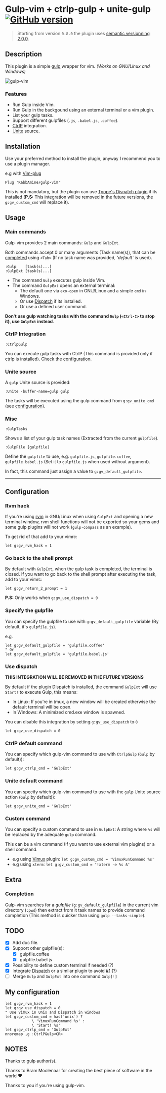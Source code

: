 Gulp-vim + ctrlp-gulp + unite-gulp [![GitHub version](https://badge.fury.io/gh/kabbamine%2Fgulp-vim.svg)](https://badge.fury.io/gh/kabbamine%2Fgulp-vim)
==================================

> Starting from version `0.8.0` the plugin uses [semantic versionning 2.0.0](http://semver.org/).

Description
-----------

This plugin is a simple [gulp](http://gulpjs.com) wrapper for vim.
*(Works on GNU/Linux and Windows)*

![gulp-vim](.img/gulp-vim.gif "gulp-vim plugin usage")

### Features

* Run Gulp inside Vim.
* Run Gulp in the backgound using an external terminal or a vim plugin.
* List your gulp tasks.
* Support different gulpfiles (`.js`, `.babel.js`, `.coffee`).
* [CtrlP](https://github.com/ctrlpvim/ctrlp.vim) integration.
* [Unite](https://github.com/shougo/unite.vim) source.

Installation
-----------

Use your preferred method to install the plugin, anyway I recommend you to use a plugin manager.

e.g with [Vim-plug](https://github.com/junegunn/vim-plug)

```
Plug 'KabbAmine/gulp-vim'
```

This is not mandatory, but the plugin can use [Tpope's Dispatch plugin](https://github.com/tpope/vim-dispatch) if its installed (**P.S:** This integration will be removed in the future versions, the `g:gv_custom_cmd` will replace it).

Usage
---------

### Main commands

Gulp-vim provides 2 main commands: `Gulp` and `GulpExt`.

Both commands accept 0 or many arguments (Task name(s)), that can be [completed](#completion) using `<Tab>` (If no task name was provided, *'default'* is used).

```
:Gulp    [task(s)...]
:GulpExt [task(s)...]
```

* The command `Gulp` executes gulp inside Vim.
* The command `GulpExt` opens an external terminal:
  - The default one via `exo-open` in GNU/Linux and a simple `cmd` in Windows.
  - Or use [Dispatch](#dispatch) if its installed.
  - Or use a defined user command.

**Don't use gulp watching tasks with the command `Gulp` (`<Ctrl-C>` to stop it), use `GulpExt` instead**.

### CtrlP Integration

```
:CtrlpGulp
```

You can execute gulp tasks with CtrlP (This command is provided only if ctrlp is installed).
Check the [configuration](#ctrlp).

### Unite source

A `gulp` Unite source is provided:

```
:Unite -buffer-name=gulp gulp
```

The tasks will be executed using the gulp command from `g:gv_unite_cmd` (see [configuration](#unite)).

### Misc

```
:GulpTasks
```

Shows a list of your gulp task names (Extracted from the current `gulpfile`).

```
:GulpFile [gulpfile]
```

Define the `gulpfile` to use, e.g. `gulpfile.js`, `gulpfile.coffee`, `gulpfile.babel.js` (Set it to `gulpfile.js` when used without argument).

In fact, this command just assign a value to `g:gv_default_gulpfile`.

---------------------------

Configuration
---------

### Rvm hack

If you're using [rvm](https://rvm.io/) in GNU/Linux when using `GulpExt` and opening a new terminal window, rvm shell functions will not be exported so your gems and some gulp plugins will not work (`gulp-compass` as an example).

To get rid of that add to your vimrc:

```
let g:gv_rvm_hack = 1
```

### Go back to the shell prompt

By default with `GulpExt`, when the gulp task is completed, the terminal is closed.
If you want to go back to the shell prompt after executing the task, add to your vimrc:

```
let g:gv_return_2_prompt = 1
```

**P.S:** Only works when `g:gv_use_dispatch = 0`

### Specify the gulpfile

You can specify the gulpfile to use with `g:gv_default_gulpfile` variable (By default, it's `gulpfile.js`).

e.g.
```
let g:gv_default_gulpfile = 'gulpfile.coffee'
" Or
let g:gv_default_gulpfile = 'gulpfile.babel.js'
```

### Use dispatch <a id="dispatch"></a>

**THIS INTEGRATION WILL BE REMOVED IN THE FUTURE VERSIONS**

By default if the plugin Dispatch is installed, the command `GulpExt` will use `Start!` to execute Gulp, this means:

* In Linux: If you're in tmux, a new window will be created otherwise the default terminal will be open.
* In Windows: A minimized cmd.exe window is spawned.

You can disable this integration by setting `g:gv_use_dispatch` to `0`

```
let g:gv_use_dispatch = 0
```

### CtrlP default command <a id="ctrlp"></a>

You can specify which gulp-vim command to use with `CtrlpGulp` (`Gulp` by default)):

```
let g:gv_ctrlp_cmd = 'GulpExt'
```

### Unite default command <a id="unite"></a>

You can specify which gulp-vim command to use with the `gulp` Unite source action (`Gulp` by default)):

```
let g:gv_unite_cmd = 'GulpExt'
```

### Custom command

You can specify a custom command to use in `GulpExt`: A string where `%s` will be replaced by the adequate `gulp` command.

This can be a vim command (If you want to use external vim plugins) or a shell command.
* e.g using [Vimux](https://github.com/benmills/vimux) plugin: `let g:gv_custom_cmd = 'VimuxRunCommand %s'`
* e.g using `xterm`: `let g:gv_custom_cmd = '!xterm -e %s &'`

Extra
------

### Completion <a id="completion"></a>

Gulp-vim searches for a *gulpfile* (`g:gv_default_gulpfile`) in the current vim directory (`:pwd`) then extract from it task names to provide command completion (This method is quicker than using `gulp --tasks-simple`).

TODO
-----

- [x] Add doc file.
- [x] Support other gulpfile(s):
  - [x] gulpfile.coffee
  - [x] gulpfile.babel.js
- [x] Possibility to define custom terminal if needed (?)
- [x] Integrate [Dispatch](https://github.com/tpope/vim-dispatch "Dispatch plugin url") or a similar plugin to avoid [#1](https://github.com/KabbAmine/gulp-vim/issues/1) (?)
- [ ] Merge `Gulp` and `GulpExt` into one command `Gulp[!]`

My configuration
----------------

```
let g:gv_rvm_hack = 1
let g:gv_use_dispatch = 0
" Use Vimux in Unix and Dispatch in windows
let g:gv_custom_cmd = has('unix') ?
			\ 'VimuxRunCommand %s' :
			\ 'Start! %s'
let g:gv_ctrlp_cmd = 'GulpExt'
nnoremap ,g :CtrlPGulp<CR>
```

NOTES
-----

Thanks to gulp author(s).

Thanks to Bram Moolenaar for creating the best piece of software in the world :heart:

Thanks to you if you're using gulp-vim.
